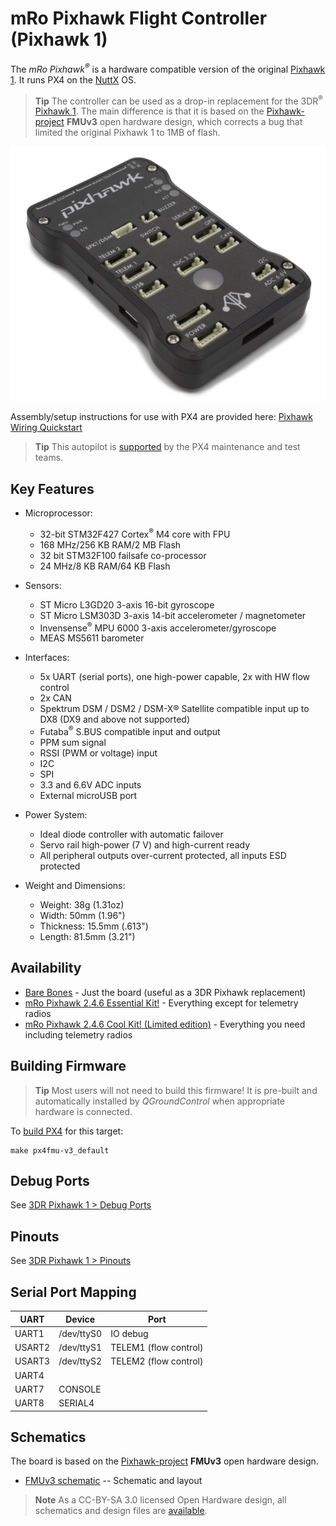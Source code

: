 # mRo Pixhawk Flight Controller (Pixhawk 1)

The *mRo Pixhawk<sup>&reg;</sup>* is a hardware compatible version of the original [Pixhawk 1](../flight_controller/pixhawk.md). It runs PX4 on the [NuttX](http://nuttx.org) OS.

> **Tip** The controller can be used as a drop-in replacement for the 3DR<sup>&reg;</sup> [Pixhawk 1](../flight_controller/pixhawk.md). The main difference is that it is based on the [Pixhawk-project](https://pixhawk.org/) **FMUv3** open hardware design, which corrects a bug that limited the original Pixhawk 1 to 1MB of flash.

![mRo Pixhawk Image](../../assets/flight_controller/mro/mro_pixhawk.jpg)

Assembly/setup instructions for use with PX4 are provided here: [Pixhawk Wiring Quickstart](../assembly/quick_start_pixhawk.md)

> **Tip** This autopilot is [supported](../flight_controller/autopilot_pixhawk_standard.md) by the PX4 maintenance and test teams.

## Key Features

* Microprocessor: 
  * 32-bit STM32F427 Cortex<sup>&reg;</sup> M4 core with FPU
  * 168 MHz/256 KB RAM/2 MB Flash
  * 32 bit STM32F100 failsafe co-processor
  * 24 MHz/8 KB RAM/64 KB Flash
* Sensors: 
  * ST Micro L3GD20 3-axis 16-bit gyroscope
  * ST Micro LSM303D 3-axis 14-bit accelerometer / magnetometer
  * Invensense<sup>&reg;</sup> MPU 6000 3-axis accelerometer/gyroscope
  * MEAS MS5611 barometer
* Interfaces: 
  * 5x UART (serial ports), one high-power capable, 2x with HW flow control
  * 2x CAN
  * Spektrum DSM / DSM2 / DSM-X® Satellite compatible input up to DX8 (DX9 and above not supported)
  * Futaba<sup>&reg;</sup> S.BUS compatible input and output
  * PPM sum signal
  * RSSI (PWM or voltage) input
  * I2C
  * SPI
  * 3.3 and 6.6V ADC inputs
  * External microUSB port

* Power System:
  
  * Ideal diode controller with automatic failover
  * Servo rail high-power (7 V) and high-current ready
  * All peripheral outputs over-current protected, all inputs ESD protected

* Weight and Dimensions:
  
  * Weight: 38g (1.31oz)
  * Width: 50mm (1.96")
  * Thickness: 15.5mm (.613")
  * Length: 81.5mm (3.21")

## Availability

* [Bare Bones](https://store.mrobotics.io/Genuine-PixHawk-1-Barebones-p/mro-pixhawk1-bb-mr.htm) - Just the board (useful as a 3DR Pixhawk replacement)
* [mRo Pixhawk 2.4.6 Essential Kit!](https://store.mrobotics.io/Genuine-PixHawk-Flight-Controller-p/mro-pixhawk1-minkit-mr.htm) - Everything except for telemetry radios
* [mRo Pixhawk 2.4.6 Cool Kit! (Limited edition)](https://store.mrobotics.io/product-p/mro-pixhawk1-fullkit-mr.htm) - Everything you need including telemetry radios

## Building Firmware

> **Tip** Most users will not need to build this firmware! It is pre-built and automatically installed by *QGroundControl* when appropriate hardware is connected.

To [build PX4](https://dev.px4.io/master/en/setup/building_px4.html) for this target:

    make px4fmu-v3_default
    

## Debug Ports

See [3DR Pixhawk 1 > Debug Ports](../flight_controller/pixhawk.md#debug-ports)

## Pinouts

See [3DR Pixhawk 1 > Pinouts](../flight_controller/pixhawk.md#pinouts)

## Serial Port Mapping

| UART   | Device     | Port                  |
| ------ | ---------- | --------------------- |
| UART1  | /dev/ttyS0 | IO debug              |
| USART2 | /dev/ttyS1 | TELEM1 (flow control) |
| USART3 | /dev/ttyS2 | TELEM2 (flow control) |
| UART4  |            |                       |
| UART7  | CONSOLE    |                       |
| UART8  | SERIAL4    |                       |

## Schematics

The board is based on the [Pixhawk-project](https://pixhawk.org/) **FMUv3** open hardware design.

* [FMUv3 schematic](https://github.com/PX4/Hardware/raw/master/FMUv3_REV_D/Schematic%20Print/Schematic%20Prints.PDF) -- Schematic and layout

> **Note** As a CC-BY-SA 3.0 licensed Open Hardware design, all schematics and design files are [available](https://github.com/PX4/Hardware).